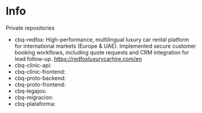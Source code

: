 # Info
Private repositories

- cbq-redfox: High-performance, multilingual luxury car rental platform for international markets (Europe & UAE). Implemented secure customer booking workflows, including quote requests and CRM integration for lead follow-up.  https://redfoxluxurycarhire.com/en
- cbq-clinic-api:
- cbq-clinic-frontend:
- cbq-proto-backend:
- cbq-proto-frontend:
- cbq-legajos:
- cbq-migracion:
- cbq-plataforma:

